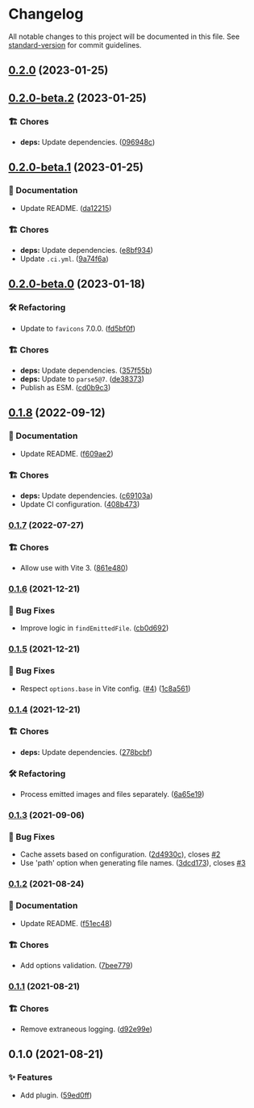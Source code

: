 # Changelog

All notable changes to this project will be documented in this file. See [standard-version](https://github.com/conventional-changelog/standard-version) for commit guidelines.

## [0.2.0](https://github.com/darkobits/vite-plugin-favicons/compare/v0.2.0-beta.2...v0.2.0) (2023-01-25)

## [0.2.0-beta.2](https://github.com/darkobits/vite-plugin-favicons/compare/v0.2.0-beta.1...v0.2.0-beta.2) (2023-01-25)


### 🏗 Chores

* **deps:** Update dependencies. ([096948c](https://github.com/darkobits/vite-plugin-favicons/commit/096948c804c06595fdfda3f846a56035154bf3ee))

## [0.2.0-beta.1](https://github.com/darkobits/vite-plugin-favicons/compare/v0.2.0-beta.0...v0.2.0-beta.1) (2023-01-25)


### 📖 Documentation

* Update README. ([da12215](https://github.com/darkobits/vite-plugin-favicons/commit/da1221505c648326358ef84811bf7569e8adfd57))


### 🏗 Chores

* **deps:** Update dependencies. ([e8bf934](https://github.com/darkobits/vite-plugin-favicons/commit/e8bf93451f5f9edaef1557ebeacb0206bfb0c30a))
* Update `.ci.yml`. ([9a74f6a](https://github.com/darkobits/vite-plugin-favicons/commit/9a74f6aa188d2492e66ec2f137b7e3f10c7eb2b8))

## [0.2.0-beta.0](https://github.com/darkobits/vite-plugin-favicons/compare/v0.1.8...v0.2.0-beta.0) (2023-01-18)


### 🛠 Refactoring

* Update to `favicons` 7.0.0. ([fd5bf0f](https://github.com/darkobits/vite-plugin-favicons/commit/fd5bf0f8f668183654124d096ce88c59281fe0c5))


### 🏗 Chores

* **deps:** Update dependencies. ([357f55b](https://github.com/darkobits/vite-plugin-favicons/commit/357f55bb0810ebc6fe96cd129b7b1a8c1422aac8))
* **deps:** Update to `parse5@7`. ([de38373](https://github.com/darkobits/vite-plugin-favicons/commit/de383734430468e064ebc6f291f4133b30740710))
* Publish as ESM. ([cd0b9c3](https://github.com/darkobits/vite-plugin-favicons/commit/cd0b9c36182611ee7a0f0be531e09ac73bf12998))

## [0.1.8](https://github.com/darkobits/vite-plugin-favicons/compare/v0.1.7...v0.1.8) (2022-09-12)


### 📖 Documentation

* Update README. ([f609ae2](https://github.com/darkobits/vite-plugin-favicons/commit/f609ae2b8cd8fe9babd5edfd83968a220b0c9c36))


### 🏗 Chores

* **deps:** Update dependencies. ([c69103a](https://github.com/darkobits/vite-plugin-favicons/commit/c69103a732e45cc142bbc50b13f37a65c1c9ec18))
* Update CI configuration. ([408b473](https://github.com/darkobits/vite-plugin-favicons/commit/408b473751382ec104f9ce3d48ab7b1122d2a8ed))

### [0.1.7](https://github.com/darkobits/vite-plugin-favicons/compare/v0.1.6...v0.1.7) (2022-07-27)


### 🏗 Chores

* Allow use with Vite 3. ([861e480](https://github.com/darkobits/vite-plugin-favicons/commit/861e4805108cd540618fcc7c7a6e613a0e7af8d6))

### [0.1.6](https://github.com/darkobits/vite-plugin-favicons/compare/v0.1.5...v0.1.6) (2021-12-21)


### 🐞 Bug Fixes

* Improve logic in `findEmittedFile`. ([cb0d692](https://github.com/darkobits/vite-plugin-favicons/commit/cb0d692f4be4be81b195079dc14a0b1f02801f0d))

### [0.1.5](https://github.com/darkobits/vite-plugin-favicons/compare/v0.1.4...v0.1.5) (2021-12-21)


### 🐞 Bug Fixes

* Respect `options.base` in Vite config. ([#4](https://github.com/darkobits/vite-plugin-favicons/issues/4)) ([1c8a561](https://github.com/darkobits/vite-plugin-favicons/commit/1c8a561f4494a282f1f59f4087c16d34f24a35e9))

### [0.1.4](https://github.com/darkobits/vite-plugin-favicons/compare/v0.1.3...v0.1.4) (2021-12-21)


### 🏗 Chores

* **deps:** Update dependencies. ([278bcbf](https://github.com/darkobits/vite-plugin-favicons/commit/278bcbf440bec8bf20bf5d01caef1d8ad1e6a199))


### 🛠 Refactoring

* Process emitted images and files separately. ([6a65e19](https://github.com/darkobits/vite-plugin-favicons/commit/6a65e196a402d1c035aae7d11c09820ff56eb033))

### [0.1.3](https://github.com/darkobits/vite-plugin-favicons/compare/v0.1.2...v0.1.3) (2021-09-06)


### 🐞 Bug Fixes

* Cache assets based on configuration. ([2d4930c](https://github.com/darkobits/vite-plugin-favicons/commit/2d4930cd7db4716fba7cbabb4ec79b11891ff9dc)), closes [#2](https://github.com/darkobits/vite-plugin-favicons/issues/2)
* Use 'path' option when generating file names. ([3dcd173](https://github.com/darkobits/vite-plugin-favicons/commit/3dcd173d3dccf87b344ee817bdb0904efeef7000)), closes [#3](https://github.com/darkobits/vite-plugin-favicons/issues/3)

### [0.1.2](https://github.com/darkobits/vite-plugin-favicons/compare/v0.1.1...v0.1.2) (2021-08-24)


### 📖 Documentation

* Update README. ([f51ec48](https://github.com/darkobits/vite-plugin-favicons/commit/f51ec4860f58dbd203d8ad88bbc594fb36937b56))


### 🏗 Chores

* Add options validation. ([7bee779](https://github.com/darkobits/vite-plugin-favicons/commit/7bee779996b2f46b9fcc651e1abea0b2975b2000))

### [0.1.1](https://github.com/darkobits/vite-plugin-favicons/compare/v0.1.0...v0.1.1) (2021-08-21)


### 🏗 Chores

* Remove extraneous logging. ([d92e99e](https://github.com/darkobits/vite-plugin-favicons/commit/d92e99e7d3e0958b463806c8938e6a2dc79cd88f))

## 0.1.0 (2021-08-21)


### ✨ Features

* Add plugin. ([59ed0ff](https://github.com/darkobits/vite-plugin-favicons/commit/59ed0ff6b1c3a8fb40f82636893c8df890d18405))
